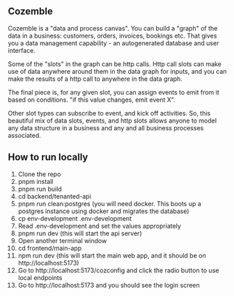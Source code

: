 ## Cozemble
Cozemble is a "data and process canvas". You can build a "graph" of the data in a business: customers, orders, invoices, bookings etc. That gives you a data management capability - an autogenerated database and user interface.

Some of the "slots" in the graph can be http calls. Http call slots can make use of data anywhere around them in the data graph for inputs, and you can make the results of a http call to anywhere in the data graph.

The final piece is, for any given slot, you can assign events to emit from it based on conditions. "if this value changes, emit event X".

Other slot types can subscribe to event, and kick off activities. So, this beautiful mix of data slots, events, and http slots allows anyone to model any data structure in a business and any and all business processes associated.

## How to run locally

1. Clone the repo
2. pnpm install
3. pnpm run build
4. cd backend/tenanted-api
5. pnpm run clean:postgres (you will need docker.  This boots up a postgres instance using docker and migrates the database)
6. cp env-development .env-development
7. Read .env-development and set the values appropriately
8. pnpm run dev (this will start the api server)
9. Open another terminal window
10. cd frontend/main-app
11. npm run dev (this will start the main web app, and it should be on http://localhost:5173)
12. Go to http://localhost:5173/cozconfig and click the radio button to use local endpoints
13. Go to http://localhost:5173 and you should see the login screen
